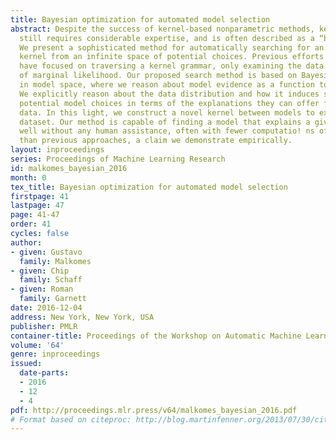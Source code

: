 ```yaml
---
title: Bayesian optimization for automated model selection
abstract: Despite the success of kernel-based nonparametric methods, kernel selection
  still requires considerable expertise, and is often described as a “black art.”
  We present a sophisticated method for automatically searching for an appropriate
  kernel from an infinite space of potential choices. Previous efforts in this direction
  have focused on traversing a kernel grammar, only examining the data via computation
  of marginal likelihood. Our proposed search method is based on Bayesian optimization
  in model space, where we reason about model evidence as a function to be maximized.
  We explicitly reason about the data distribution and how it induces similarity between
  potential model choices in terms of the explanations they can offer for observed
  data. In this light, we construct a novel kernel between models to explain a given
  dataset. Our method is capable of finding a model that explains a given dataset
  well without any human assistance, often with fewer computatio! ns of model evidence
  than previous approaches, a claim we demonstrate empirically.
layout: inproceedings
series: Proceedings of Machine Learning Research
id: malkomes_bayesian_2016
month: 0
tex_title: Bayesian optimization for automated model selection
firstpage: 41
lastpage: 47
page: 41-47
order: 41
cycles: false
author:
- given: Gustavo
  family: Malkomes
- given: Chip
  family: Schaff
- given: Roman
  family: Garnett
date: 2016-12-04
address: New York, New York, USA
publisher: PMLR
container-title: Proceedings of the Workshop on Automatic Machine Learning
volume: '64'
genre: inproceedings
issued:
  date-parts:
  - 2016
  - 12
  - 4
pdf: http://proceedings.mlr.press/v64/malkomes_bayesian_2016.pdf
# Format based on citeproc: http://blog.martinfenner.org/2013/07/30/citeproc-yaml-for-bibliographies/
---
```

